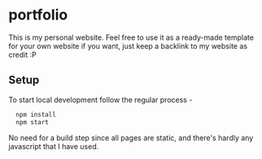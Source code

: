 # portfolio
This is my personal website. Feel free to use it as a ready-made template for your own website if you want, just keep a backlink to my website as credit :P

## Setup
To start local development follow the regular process -
```js
  npm install
  npm start
```
No need for a build step since all pages are static, and there's hardly any javascript that I have used.
